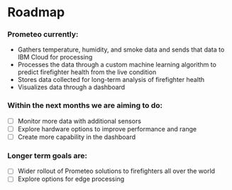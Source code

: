 # Roadmap

### Prometeo currently:

* Gathers temperature, humidity, and smoke data and sends that data to IBM Cloud for processing
* Processes the data through a custom machine learning algorithm to predict firefighter health from the live condition
* Stores data collected for long-term analysis of firefighter health
* Visualizes data through a dashboard

### Within the next months we are aiming to do:

- [ ] Monitor more data with additional sensors
- [ ] Explore hardware options to improve performance and range
- [ ] Create more capability in the dashboard

### Longer term goals are:

- [ ] Wider rollout of Prometeo solutions to firefighters all over the world
- [ ] Explore options for edge processing
